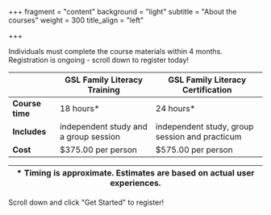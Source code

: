 +++
fragment = "content"
background = "light"
subtitle = "About the courses"
weight = 300
title_align = "left"



+++

Individuals must complete the course materials within 4 months. Registration is ongoing - scroll down to register today! 
  
  
| | **GSL Family Literacy Training** | **GSL Family Literacy Certification** 
| --- | --- | ---
| **Course time** | 18 hours*                              | 24 hours* 
| **Includes**    | independent study and a group session  | independent study, group session and practicum   
| **Cost**        | $375.00 per person                     | $575.00 per person  
   
   
   
| \* Timing is approximate.  Estimates are based on actual user experiences.
|---  

Scroll down and click "Get Started" to register!